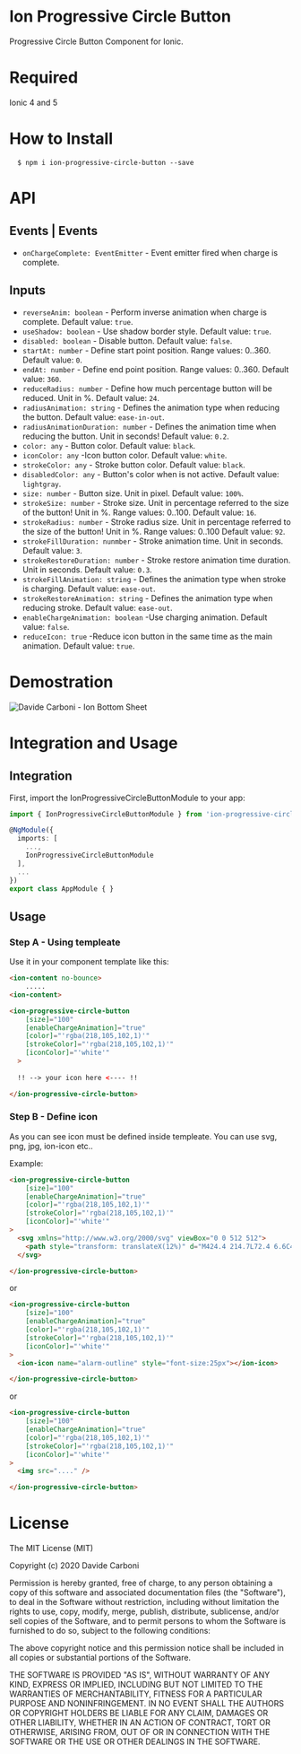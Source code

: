 # Ion Progressive Circle Button

 Progressive Circle Button Component for Ionic.

# Required

  Ionic 4 and 5

# How to Install
```
  $ npm i ion-progressive-circle-button --save
```

# API


## Events | Events
 - `onChargeComplete: EventEmitter` - Event emitter fired when charge is complete.

## Inputs
  - `reverseAnim: boolean` - Perform inverse animation when charge is complete. Default value: `true`.
  - `useShadow: boolean` - Use shadow border style. Default value: `true`.
  - `disabled: boolean` - Disable button. Default value: `false`.
  - `startAt: number` - Define start point position. Range values: 0..360. Default value: `0`.
  - `endAt: number` - Define end point position. Range values: 0..360. Default value: `360`.
  - `reduceRadius: number` - Define how much percentage button will be reduced. Unit in %. Default value: `24`.
  - `radiusAnimation: string` - Defines the animation type when reducing the button. Default value: `ease-in-out`.
  - `radiusAnimationDuration: number` - Defines the animation time when reducing the button. Unit in seconds! Default value: `0.2`.
  - `color: any` - Button color. Default value: `black`.
  - `iconColor: any` -Icon button color. Default value: `white`.
  - `strokeColor: any` - Stroke button color. Default value: `black`.
  - `disabledColor: any` - Button's color when is not active. Default value: `lightgray`.
  - `size: number` - Button size. Unit in pixel. Default value: `100%`.
  - `strokeSize: number` -  Stroke size. Unit in percentage referred to the size of the button! Unit in %. Range values: 0..100. Default value: `16`.
  - `strokeRadius: number` - Stroke radius size. Unit in percentage referred to the size of the button! Unit in %. Range values: 0..100 Default value: `92`.
  - `strokeFillDuration: nunmber` - Stroke animation time. Unit in seconds. Default value: `3`.
  - `strokeRestoreDuration: number` - Stroke restore animation time duration. Unit in seconds. Default value: `0.3`.
  - `strokeFillAnimation: string` - Defines the animation type when stroke is charging. Default value: `ease-out`.
  - `strokeRestoreAnimation: string` - Defines the animation type when reducing stroke. Default value: `ease-out`.
  - `enableChargeAnimation: boolean` -Use charging animation. Default value: `false`.
  - `reduceIcon: true` -Reduce icon button in the same time as the main animation. Default value: `true`.
  
# Demostration

![Davide Carboni - Ion Bottom Sheet](doc/images/example.gif)

# Integration and Usage

## Integration
First, import the IonProgressiveCircleButtonModule to your app:

```typescript
import { IonProgressiveCircleButtonModule } from 'ion-progressive-circle-button';

@NgModule({
  imports: [
    ...,
    IonProgressiveCircleButtonModule
  ],
  ...
})
export class AppModule { }
```

## Usage
### Step A - Using templeate

Use it in your component template like this:

```html
<ion-content no-bounce>
    .....
<ion-content>

<ion-progressive-circle-button
    [size]="100" 
    [enableChargeAnimation]="true"
    [color]="'rgba(218,105,102,1)'" 
    [strokeColor]="'rgba(218,105,102,1)'" 
    [iconColor]="'white'"
  >
  
  !! --> your icon here <---- !!

</ion-progressive-circle-button>
```

### Step B - Define icon
As you can see icon must be defined inside templeate. You can use svg, png, jpg, ion-icon etc..

Example:

```html
<ion-progressive-circle-button 
    [size]="100" 
    [enableChargeAnimation]="true"
    [color]="'rgba(218,105,102,1)'" 
    [strokeColor]="'rgba(218,105,102,1)'" 
    [iconColor]="'white'"
>
  <svg xmlns="http://www.w3.org/2000/svg" viewBox="0 0 512 512">
    <path style="transform: translateX(12%)" d="M424.4 214.7L72.4 6.6C43.8-10.3 0 6.1 0 47.9V464c0 37.5 40.7 60.1 72.4 41.3l352-208c31.4-18.5 31.5-64.1 0-82.6z"/>
  </svg>

</ion-progressive-circle-button>
```

or

```html
<ion-progressive-circle-button 
    [size]="100" 
    [enableChargeAnimation]="true"
    [color]="'rgba(218,105,102,1)'" 
    [strokeColor]="'rgba(218,105,102,1)'" 
    [iconColor]="'white'"
>
  <ion-icon name="alarm-outline" style="font-size:25px"></ion-icon>

</ion-progressive-circle-button>
```

or

```html
<ion-progressive-circle-button 
    [size]="100" 
    [enableChargeAnimation]="true"
    [color]="'rgba(218,105,102,1)'" 
    [strokeColor]="'rgba(218,105,102,1)'" 
    [iconColor]="'white'"
>
  <img src="...." />

</ion-progressive-circle-button>
```


# License

The MIT License (MIT)

Copyright (c) 2020 Davide Carboni

Permission is hereby granted, free of charge, to any person obtaining a copy of this software and associated documentation files (the "Software"), to deal in the Software without restriction, including without limitation the rights to use, copy, modify, merge, publish, distribute, sublicense, and/or sell copies of the Software, and to permit persons to whom the Software is furnished to do so, subject to the following conditions:

The above copyright notice and this permission notice shall be included in all copies or substantial portions of the Software.

THE SOFTWARE IS PROVIDED "AS IS", WITHOUT WARRANTY OF ANY KIND, EXPRESS OR IMPLIED, INCLUDING BUT NOT LIMITED TO THE WARRANTIES OF MERCHANTABILITY, FITNESS FOR A PARTICULAR PURPOSE AND NONINFRINGEMENT. IN NO EVENT SHALL THE AUTHORS OR COPYRIGHT HOLDERS BE LIABLE FOR ANY CLAIM, DAMAGES OR OTHER LIABILITY, WHETHER IN AN ACTION OF CONTRACT, TORT OR OTHERWISE, ARISING FROM, OUT OF OR IN CONNECTION WITH THE SOFTWARE OR THE USE OR OTHER DEALINGS IN THE SOFTWARE.